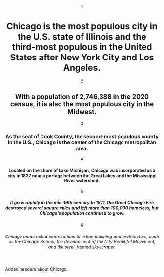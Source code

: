 <html> 
<header>
1 <h1> Chicago is the most populous city in the U.S. state of Illinois and the third-most populous in the United States after New York City and Los Angeles. </h1>
2 <h2> With a population of 2,746,388 in the 2020 census, it is also the most populous city in the Midwest. </h2>
3 <h3>As the seat of Cook County, the second-most populous county in the U.S., Chicago is the center of the Chicago metropolitan area. </h3>
4 <h4>Located on the shore of Lake Michigan, Chicago was incorporated as a city in 1837 near a portage between the Great Lakes and the Mississippi River watershed.</h4>
5 <h5>It grew rapidly in the mid-19th century.In 1871, the Great Chicago Fire destroyed several square miles and left more than 100,000 homeless, but Chicago's population continued to grow.</h5>
6 <h6>Chicago made noted contributions to urban planning and architecture, such as the Chicago School, the development of the City Beautiful Movement, and the steel-framed skyscraper.</h6>
</header>
</html>









Added headers about Chicago.
